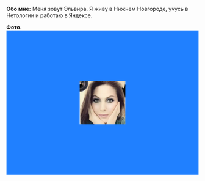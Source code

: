 **Обо мне:**
Меня зовут Эльвира.
Я живу в Нижнем Новгороде, учусь в Нетологии и работаю в Яндексе.

**Фото.**
![alt text](Screenshot_1(1).png)